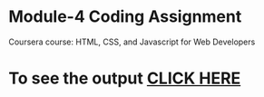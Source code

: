 

# Module-4 Coding Assignment

Coursera course: HTML, CSS, and Javascript for Web Developers

# To see the output [CLICK HERE](https://younglad12.github.io/html-css-js/module4/index.html)

